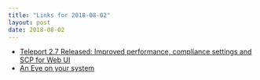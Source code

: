 ```yaml
---
title: "Links for 2018-08-02"
layout: post
date: 2018-08-02
---
```


* [Teleport 2.7 Released: Improved performance, compliance settings and SCP for Web UI](https://gravitational.com/blog/teleport-release-2-7/)
* [An Eye on your system](https://nicolargo.github.io/glances/)
